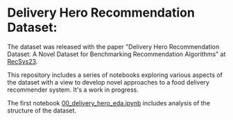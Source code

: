 # Delivery Hero Recommendation Dataset:

The dataset was released with the paper "Delivery Hero Recommendation Dataset: A Novel Dataset for Benchmarking Recommendation Algorithms" at [RecSys23](https://recsys.acm.org/recsys23/).  

This repository includes a series of notebooks exploring various aspects of the dataset with a view to develop novel approaches to a food delivery recommender system. It's a work in progress.

The first notebook [00_delivery_hero_eda.ipynb](https://github.com/aguille-vert/delivery-hero-dataset/blob/main/notebooks/00_delivery_hero_eda.ipynb) includes analysis of the structure of the dataset.


